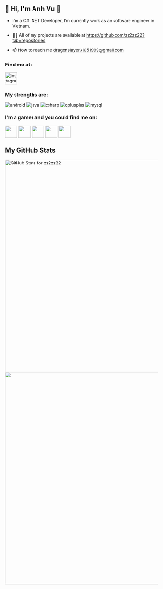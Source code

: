 ## 👋 Hi, I'm Anh Vu 👋
- I'm a C# .NET Developer, I'm currently work as an software engineer in Vietnam.

- 👨‍💻 All of my projects are available at https://github.com/zz2zz22?tab=repositories

- 📫 How to reach me dragonslayer31051999@gmail.com

### Find me at:
<p align="left">
<a href="https://www.instagram.com/drasla3105/" target="blank"><img align="center" src="https://github.com/zz2zz22/Anh-Vu/blob/main/Icons/insta.png" alt="instagram" height="40" /></a>
</p>

### My strengths are:
<p align="left"> 
<a> <img src="https://icongr.am/devicon/android-original-wordmark.svg?size=50&color=currentColor" alt="android"/> </a>
<a> <img src="https://icongr.am/devicon/java-original-wordmark.svg?size=50&color=currentColor" alt="java"/> </a> 
<a> <img src="https://icongr.am/devicon/csharp-original.svg?size=50&color=currentColor" alt="csharp"/> </a> 
<a> <img src="https://icongr.am/devicon/cplusplus-original.svg?size=50&color=currentColor" alt="cplusplus"/> </a> 
<a> <img src="https://icongr.am/devicon/mysql-original.svg?size=50&color=currentColor" alt="mysql"/> </a> 

### I'm a gamer and you could find me on:
<a href="https://steamcommunity.com/id/leanhvu322/" target="blank"><img align="center" src="https://github.com/zz2zz22/Anh-Vu/blob/main/Icons/steam.png" height="40" /></a> 
<a href="https://www.op.gg/summoners/vn/Túi%20Máu%20Biết%20Đi" target="blank"><img align="center" src="https://github.com/zz2zz22/Anh-Vu/blob/main/Icons/leagueoflegends.png" height="40" /></a> 
<a href="https://valorant.op.gg/profile/Quỳnh%20Himeko-3105" target="blank"><img align="center" src="https://github.com/zz2zz22/Anh-Vu/blob/main/Icons/valorant.png" height="40" /></a>
<a href="https://act.hoyolab.com/app/community-game-records-sea/index.html?bbs_presentation_style=fullscreen&bbs_auth_required=true&gid=2&user_id=26878372&utm_source=share&utm_medium=link&lang=vi-vn&bbs_theme=dark&bbs_theme_device=1&utm_campaign=web#/ys" target="blank"><img align="center" src="https://github.com/zz2zz22/Anh-Vu/blob/main/Icons/genshin.png" height="40" /></a>
<a href="https://act.hoyolab.com/app/community-game-records-sea/rpg/index.html?bbs_presentation_style=fullscreen&bbs_auth_required=true&gid=6&user_id=26878372&utm_source=share&utm_medium=link&lang=vi-vn&bbs_theme=dark&bbs_theme_device=1&utm_campaign=web#/hsr" target="blank"><img align="center" src="https://github.com/zz2zz22/Anh-Vu/blob/main/Icons/starrail.png" height="40" /></a> 

## My GitHub Stats
<img src="https://github-readme-stats.vercel.app/api?username=zz2zz22&show_icons=true&include_all_commits=true&count_private=true&theme=jolly&layout=compact" alt="GitHub Stats for zz2zz22" width="700">

<img src="https://github-readme-streak-stats.herokuapp.com?user=zz2zz22&theme=jolly" width="700">
